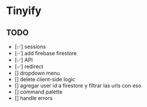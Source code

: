# Tinyify

## TODO
- [✅] sessions
- [✅] add firebase firestore
- [✅] API
- [✅] redirect
- [] dropdown menu
- [] delete client-side logic
- [] agregar user id a firestore y filtrar las urls con eso
- [] command palette
- [] handle errors